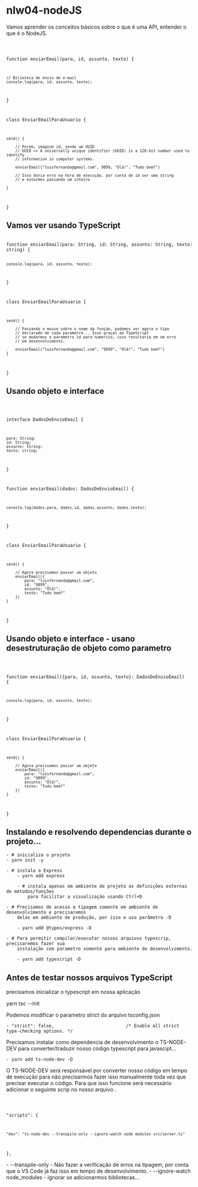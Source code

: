 # nlw04-nodeJS
Vamos aprender os conceitos básicos sobre o que é uma API, entender o que é o NodeJS.


<code>

function enviarEmail(para, id, assunto, texto) {
    
    // Bilioteca de envio de e-mail
    console.log(para, id, assunto, texto);
}

class EnviarEmailParaUsuario {

    send() {

        // Porém, imagine id, sendo um UUID
        // UUID => A universally unique identifier (UUID) is a 128-bit number used to identify
        // information in computer systems.
        
        enviarEmail("luisfernando@gmail.com", 9899, "Olá!", "Tudo bem?")

        // Isso daria erro na hora de execução, por conta de id ser uma string
        // e estarmos passando um inteiro
        
    }
}
</code>

## Vamos ver usando TypeScript

<code>
function enviarEmail(para: String, id: String, assunto: String, texto: string) {

    console.log(para, id, assunto, texto);
}

class EnviarEmailParaUsuario {

    send() {

        // Passando o mouse sobre o nome da função, podemos ver agora o tipo
        // declarado de cada parametro... Isso graças ao TypeScript
        // se mudarmos o parametro id para numerico, isso resultaria em um erro
        // em desenvolvimento.
        
        enviarEmail("luisfernando@gmail.com", "9899", "Olá!", "Tudo bem?")
    }
}
</code>

## Usando objeto e interface

<code>

interface DadosDeEnvioEmail {

    para: String;
    id: String;
    assunto: String;
    texto: string;    
}

function enviarEmail(dados: DadosDeEnvioEmail) {

    console.log(dados.para, dados.id, dados.assunto, dados.texto);
}

class EnviarEmailParaUsuario {

    send() {

        // Agora precisamos passar um objeto
        enviarEmail({
            para: "luisfernando@gmail.com",
            id: "9899",
            assunto: "Olá!",
            texto: "Tudo bem?"
        })
    }
}
</code>

## Usando objeto e interface - usano desestruturação de objeto como parametro

<code>
    
function enviarEmail({para, id, assunto, texto}: DadosDeEnvioEmail) {

    console.log(para, id, assunto, texto);
}

class EnviarEmailParaUsuario {

    send() {

        // Agora precisamos passar um objeto
        enviarEmail({
            para: "luisfernando@gmail.com",
            id: "9899",
            assunto: "Olá!",
            texto: "Tudo bem?"
        })
    }
}
</code>

## Instalando e resolvendo dependencias durante o projeto...

    - # inicializa o projeto
    - yarn init -y

    - # instala o Express
        - yarn add express

        - # instala apenas em ambiente de projeto as definições externas de métodos/funções
            para facilitar a visualização usando Ctrl+D

    - # Precisamos de acesso a tipagem somente em ambiente de desenvolvimento e precisaremos
        delas em ambiente de produção, por isso o uso parâmetro -D

        - yarn add @types/express -D 

    - # Para permitir compilar/executar nossos arquivos typescrip, precisaremos fazer sua
        instalação com parametro somente para ambiente de desenvolvimento.
        
        - yarn add typescript -D


## Antes de testar nossos arquivos TypeScript

precisamos inicializar o typescript em nossa aplicação

yarn tsc --init

Podemos modificar o parametro strict do arquivo tsconfig.json

    - "strict": false,                           /* Enable all strict type-checking options. */

Precisamos instalar como dependencia de desenvolvimento o TS-NODE-DEV para converter/traduzir
nosso código typescript para javascipt...

    - yarn add ts-node-dev -D

O TS-NODE-DEV será responsável por converter nosso código em tempo de execução para não precisarmos
fazer isso manualmente toda vez que precisar executar o código.
Para que isso funcione será necessário adicionar o seguinte scrip no nosso arquivo .

<code>
    
"scripts": {

    "dev": "ts-node-dev --transpile-only --ignore-watch node_modules src/server.ts"
},
</code>

<p>
    - --transpile-only 
        - Não fazer a verificação de erros na tipagem, por conta que o VS Code já faz isso em tempo de desenvolvimento.
    - --ignore-watch node_modules
        - ignorar se adicionarmos bibliotecas...
</p>
